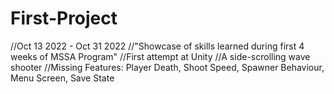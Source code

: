 # First-Project
//Oct 13 2022 - Oct 31 2022
//"Showcase of skills learned during first 4 weeks of MSSA Program"
//First attempt at Unity
//A side-scrolling wave shooter 
//Missing Features: Player Death, Shoot Speed, Spawner Behaviour, Menu Screen, Save State
